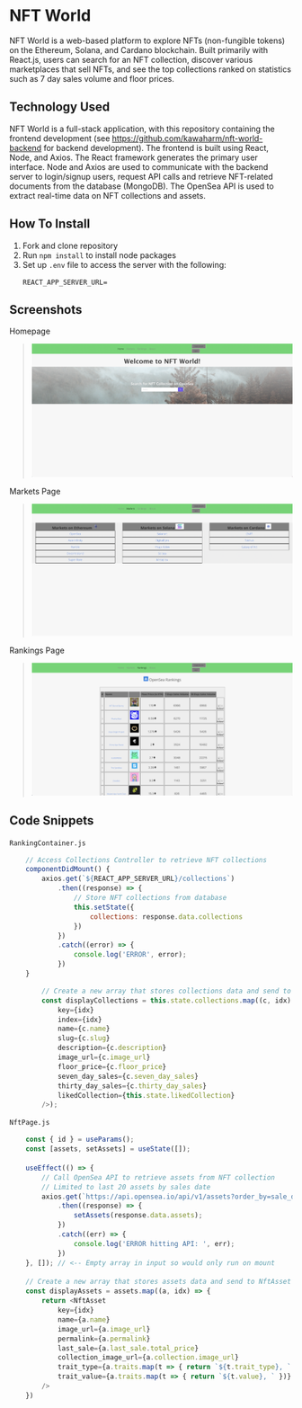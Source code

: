 # NFT World

NFT World is a web-based platform to explore NFTs (non-fungible tokens) on the Ethereum, Solana, and Cardano blockchain. Built primarily with React.js, users can search for an NFT collection, discover various marketplaces that sell NFTs, and see the top collections ranked on statistics such as 7 day sales volume and floor prices.   

## Technology Used

NFT World is a full-stack application, with this repository containing the frontend development (see https://github.com/kawaharm/nft-world-backend for backend development). The frontend is built using React, Node, and Axios. The React framework generates the primary user interface. Node and Axios are used to communicate with the backend server to login/signup users, request API calls and retrieve NFT-related documents from the database (MongoDB). The OpenSea API is used to extract real-time data on NFT collections and assets. 

## How To Install

1. Fork and clone repository
2. Run `npm install` to install node packages
3. Set up `.env` file to access the server with the following:
    ```
    REACT_APP_SERVER_URL=
    ```

## Screenshots
Homepage
> ![Image](./img/homepage.png)

Markets Page
> ![Image](./img/markets-page.png)

Rankings Page
> ![Image](./img/rankings-page.png)

## Code Snippets

`RankingContainer.js`

```js
    // Access Collections Controller to retrieve NFT collections
    componentDidMount() {
        axios.get(`${REACT_APP_SERVER_URL}/collections`)
            .then((response) => {
                // Store NFT collections from database
                this.setState({
                    collections: response.data.collections
                })
            })
            .catch((error) => {
                console.log('ERROR', error);
            })
    }
```

```js
        // Create a new array that stores collections data and send to OpenSeaRanking Component 
        const displayCollections = this.state.collections.map((c, idx) => <OpenSeaRanking
            key={idx}
            index={idx}
            name={c.name}
            slug={c.slug}
            description={c.description}
            image_url={c.image_url}
            floor_price={c.floor_price}
            seven_day_sales={c.seven_day_sales}
            thirty_day_sales={c.thirty_day_sales}
            likedCollection={this.state.likedCollection}
        />);
```

`NftPage.js`

```js
    const { id } = useParams();
    const [assets, setAssets] = useState([]);
 
    useEffect(() => {
        // Call OpenSea API to retrieve assets from NFT collection
        // Limited to last 20 assets by sales date
        axios.get(`https://api.opensea.io/api/v1/assets?order_by=sale_date&order_direction=desc&offset=0&limit=20&collection=${id}`)
            .then((response) => {
                setAssets(response.data.assets);
            })
            .catch((err) => {
                console.log('ERROR hitting API: ', err);
            })
    }, []); // <-- Empty array in input so would only run on mount

    // Create a new array that stores assets data and send to NftAsset Component 
    const displayAssets = assets.map((a, idx) => {
        return <NftAsset
            key={idx}
            name={a.name}
            image_url={a.image_url}
            permalink={a.permalink}
            last_sale={a.last_sale.total_price}
            collection_image_url={a.collection.image_url}
            trait_type={a.traits.map(t => { return `${t.trait_type}, ` })}
            trait_value={a.traits.map(t => { return `${t.value}, ` })}
        />
    })
```
